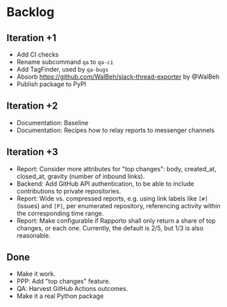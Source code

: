 # Backlog

## Iteration +1
- Add CI checks
- Rename subcommand `qa` to `qa-ci`
- Add TagFinder, used by `qa-bugs`
- Absorb https://github.com/WalBeh/slack-thread-exporter by @WalBeh
- Publish package to PyPI

## Iteration +2
- Documentation: Baseline
- Documentation: Recipes how to relay reports to messenger channels

## Iteration +3
- Report: Consider more attributes for "top changes":
  body, created_at, closed_at, gravity (number of inbound links). 
- Backend: Add GitHub API authentication, to be able to include
  contributions to private repositories.
- Report: Wide vs. compressed reports, e.g. using link labels like `[#]` (issues)
  and `[P]`, per enumerated repository, referencing activity within the
  corresponding time range.
- Report: Make configurable if Rapporto shall only return a share of top changes,
  or each one. Currently, the default is 2/5, but 1/3 is also reasonable.

## Done
- Make it work.
- PPP: Add "top changes" feature.
- QA: Harvest GitHub Actions outcomes.
- Make it a real Python package